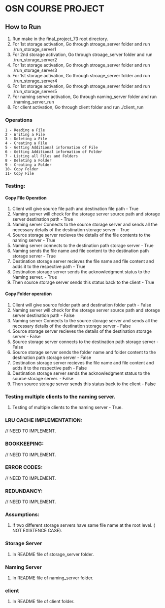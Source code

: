 # OSN COURSE PROJECT 


## How to Run 
1. Run make in the final_project_73 root directory.
2. For 1st storage activation, Go through stroage_server folder and run ./run_storage_server1
3. For 2nd storage activation, Go through stroage_server folder and run ./run_storage_server2
4. For 1st storage activation, Go through stroage_server folder and run ./run_storage_server3
5. For 1st storage activation, Go through stroage_server folder and run ./run_storage_server4
6. For 1st storage activation, Go through stroage_server folder and run ./run_storage_server5
7. For naming server activation, Go through naming_server folder and run ./naming_server_run 
8. For client activation, Go through client folder and run ./client_run 

### Operations 

```
1 - Reading a File
2 - Writing a File
3 - Deleting a File
4 - Creating a File
5 - Getting Additional information of File 
6 - Getting Additional information of Folder
7 - Listing all Files and Folders
8 - Deleting a Folder
9 - Creating a Folder
10- Copy Folder
11- Copy File
``` 

### Testing: 
#### Copy File Operation
1. Client will give source file path and destination file path - True
2. Naming server will check for the storage server source path and storage server destination path - True
3. Naming server Connects to the source storage server and sends all the necessary details of the destination storage server - True
4. Source storage server recieves the details of the file contents to the naming server - True
5. Naming server connects to the destination path storage server - True
6. Naming sends the file name and file content to the destination path storage server - True
7. Destination storage server recieves the file name and file content and adds it to the respective path - True 
8. Destination storage server sends the acknowledgment status to the Naming server. - True 
9. Then source storage server sends this status back to the client - True

#### Copy Folder operation 
1. Client will give source folder path and destination folder path - False
2. Naming server will check for the storage server source path and storage server destination path - False
3. Naming server Connects to the source storage server and sends all the necessary details of the destination storage server - False 
4. Source storage server recieves the details of the destination storage server - False 
5. Source storage server connects to the destination path storage server - False
6. Source storage server sends the folder name and folder content to the destination path storage server - False 
7. Destination storage server recieves the file name and file content and adds it to the respective path - False 
8. Destination storage server sends the acknowledgment status to the source storage server. - False 
9. Then source storage server sends this status back to the client - False

### Testing multiple clients to the naming server. 
1. Testing of multiple clients to the naming server - True. 

 ### LRU CACHE IMPLEMENTATION: 
// NEED TO IMPLEMENT. 

### BOOKKEEPING: 
// NEED TO IMPLEMENT. 

### ERROR CODES: 
// NEED TO IMPLEMENT. 

### REDUNDANCY: 
// NEED TO IMPLEMENT. 

### Assumptions: 
1. If two different storage servers have same file name at the root level. ( NOT EXISTENCE CASE). 


### Storage Server
1. In README file of storage_server folder. 

### Naming Server 
1. In README file of naming_server folder. 

### client 
1. In README file of client folder.

